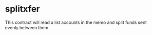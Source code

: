 # splitxfer

This contract will read a list accounts in the memo and split funds sent evenly between them.
